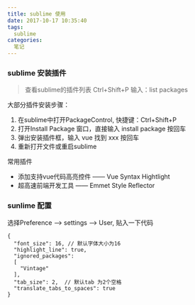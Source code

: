 ```yaml
---
title: sublime 使用
date: 2017-10-17 10:35:40
tags:
  sublime
categories:
  笔记
---
```


### sublime 安装插件

> 查看sublime的插件列表 Ctrl+Shift+P 输入：list packages

大部分插件安装步骤：

1. 在sublime中打开PackageControl, 快捷键：Ctrl+Shift+P
2. 打开Install Package 窗口，直接输入 install package 按回车
3. 弹出安装插件框，输入 vue 找到 xxx 按回车
4. 重新打开文件或重启sublime
<!-- more -->
常用插件

- 添加支持vue代码高亮控件 —— Vue Syntax Hightlight
-  超高速前端开发工具 —— Emmet Style Reflector

### sunlime 配置

选择Preference ——> settings ——> User, 贴入一下代码
```
{
  "font_size": 16, // 默认字体大小为16
  "highlight_line": true,
  "ignored_packages":
  [
    "Vintage"
  ],
  "tab_size": 2,  // 默认tab 为2个空格
  "translate_tabs_to_spaces": true
}
```
